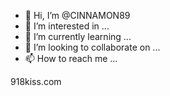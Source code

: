 - 👋 Hi, I’m @CINNAMON89
- 👀 I’m interested in ...
- 🌱 I’m currently learning ...
- 💞️ I’m looking to collaborate on ...
- 📫 How to reach me ...

<!---
CINNAMON89/CINNAMON89 is a ✨ special ✨ repository because its `README.md` (this file) appears on your GitHub profile.
You can click the Preview link to take a look at your changes.
--->918kiss.com 

